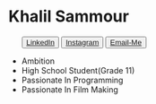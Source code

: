 <h1>Khalil Sammour</h1>
<ul>
<p>
<button><a href="https://www.linkedin.com/in/khalil-sammour-3186b0205/">LinkedIn  </a></button>
<button><a href="https://www.instagram.com/sammour_khalil/">Instagram  </a></button>
<button><a href="mailto:khalilalmortada@hotmail.com">Email-Me</a></button>
</p>                
<li>Ambition</li>
<li>High School Student(Grade 11)</li>
<li>Passionate In Programming</li>
<li>Passionate In Film Making</li>
</ul>